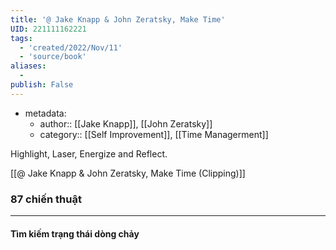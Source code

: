 ```yaml
---
title: '@ Jake Knapp & John Zeratsky, Make Time'
UID: 221111162221
tags:
  - 'created/2022/Nov/11'
  - 'source/book'
aliases:
  - 
publish: False
---
```

- metadata:
	- author:: [[Jake Knapp]], [[John Zeratsky]]
	- category:: [[Self Improvement]], [[Time Managerment]]

Highlight, Laser, Energize and Reflect.

[[@ Jake Knapp & John Zeratsky, Make Time (Clipping)]]



### 87 chiến thuật
---

#### Tìm kiếm trạng thái dòng chảy
